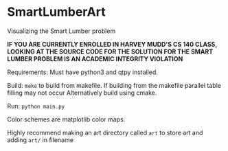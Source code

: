 # SmartLumberArt

Visualizing the Smart Lumber problem

**IF YOU ARE CURRENTLY ENROLLED IN HARVEY MUDD'S CS 140 CLASS,
 LOOKING AT THE SOURCE CODE FOR THE SOLUTION FOR THE SMART LUMBER
 PROBLEM IS AN ACADEMIC INTEGRITY VIOLATION** 

Requirements: 
Must have python3 and qtpy installed. 

Build: `make` to build from makefile. If building from the makefile parallel table filling may not occur
Alternatively build using cmake. 

Run:
`python main.py`

Color schemes are matplotlib color maps.

Highly recommend making an art directory called `art` to store art and adding `art/` in filename
